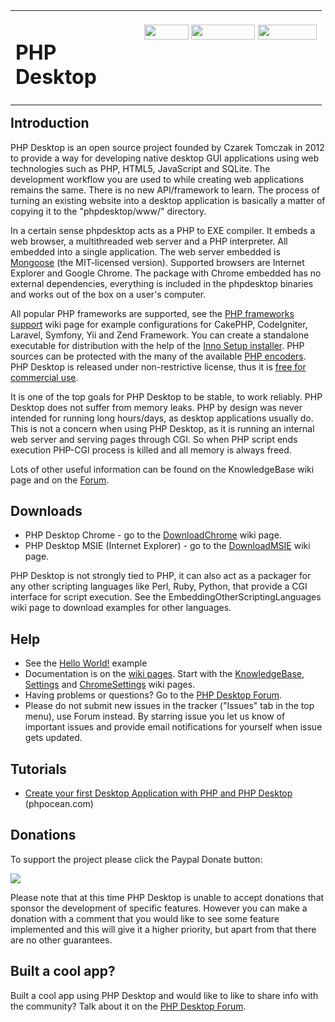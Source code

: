 <table cellpadding='0' cellspacing='0' align='left' border='0' width='100%'><tr>
<td width='190'>
<h1>PHP Desktop</h1>
</td>
<td valign='top'>
<br>
<a href='https://twitter.com/intent/tweet?text=PHP+desktop+GUI+framework+with+HTML5+Chrome/IE+engine&url=https://code.google.com/p/phpdesktop/' title='Tweet'><img src='https://phpdesktop.googlecode.com/git/var/share-buttons/tweet.jpg' width='71' height='24' /></a>
<a href='https://delicious.com/save?v=5&provider=phpdesktop&noui&jump=close&url=https://code.google.com/p/phpdesktop/&title=PHP+desktop+GUI+framework+with+HTML5+Chrome/IE+engine' title='Delicious'><img src='https://phpdesktop.googlecode.com/git/var/share-buttons/delicious.png' width='102' height='24' /></a>
<a href='http://www.reddit.com/submit?url=https://code.google.com/p/phpdesktop/' title='Reddit this!'><img src='https://phpdesktop.googlecode.com/git/var/share-buttons/reddit.gif?x=1' width='94' height='24' /></a>
</td>
</tr></table>

## Introduction ##

PHP Desktop is an open source project founded by Czarek Tomczak in 2012 to provide a way for developing native desktop GUI applications using web technologies such as PHP, HTML5, JavaScript and SQLite. The development workflow you are used to while creating web applications remains the same. There is no new API/framework to learn. The process of turning an existing website into a desktop application is basically a matter of copying it to the "phpdesktop/www/" directory.

In a certain sense phpdesktop acts as a PHP to EXE compiler. It embeds a web browser, a multithreaded web server and a PHP interpreter. All embedded into a single application. The web server embedded is [Mongoose](https://en.wikipedia.org/wiki/Mongoose_(web_server)) (the MIT-licensed version). Supported browsers are Internet Explorer and Google Chrome. The package with Chrome embedded has no external dependencies, everything is included in the phpdesktop binaries and works out of the box on a user's computer.

All popular PHP frameworks are supported, see the [PHP frameworks support](PhpFrameworksSupport.md) wiki page for example configurations for CakePHP, CodeIgniter, Laravel, Symfony, Yii and Zend Framework.  You can create a standalone executable for distribution with the help of the [Inno Setup installer](https://code.google.com/p/phpdesktop/wiki/KnowledgeBase#Application_installer). PHP sources can be protected with the many of the available [PHP encoders](https://code.google.com/p/phpdesktop/wiki/KnowledgeBase#How_do_I_protect_PHP_sources_in_"www"_directory?). PHP Desktop is released under non-restrictive license, thus it is [free for commercial use](https://code.google.com/p/phpdesktop/wiki/KnowledgeBase#Can_I_use_PHP_Desktop_in_a_commercial_closed_sourced_project?).

It is one of the top goals for PHP Desktop to be stable, to work reliably. PHP Desktop does not suffer from memory leaks. PHP by design was never intended for running long hours/days, as desktop applications usually do. This is not a concern when using PHP Desktop, as it is running an internal web server and serving pages through CGI. So when PHP script ends execution PHP-CGI process is killed and all memory is always freed.

Lots of other useful information can be found on the KnowledgeBase wiki page and on the [Forum](http://groups.google.com/group/phpdesktop).

## Downloads ##

  * PHP Desktop Chrome - go to the [DownloadChrome](DownloadChrome.md) wiki page.
  * PHP Desktop MSIE (Internet Explorer) - go to the [DownloadMSIE](DownloadMSIE.md) wiki page.

PHP Desktop is not strongly tied to PHP, it can also act as a packager for any other scripting languages like Perl, Ruby, Python, that provide a CGI interface for script execution. See the EmbeddingOtherScriptingLanguages wiki page to download examples for other languages.

## Help ##

  * See the [Hello World!](https://code.google.com/p/phpdesktop/wiki/KnowledgeBase#Hello_World!) example
  * Documentation is on the [wiki pages](http://code.google.com/p/phpdesktop/w/list). Start with the [KnowledgeBase](KnowledgeBase.md), [Settings](Settings.md) and [ChromeSettings](ChromeSettings.md) wiki pages.
  * Having problems or questions? Go to the [PHP Desktop Forum](https://groups.google.com/group/phpdesktop).
  * Please do not submit new issues in the tracker ("Issues" tab in the top menu), use Forum instead. By starring issue you let us know of important issues and provide email notifications for yourself when issue gets updated.

## Tutorials ##

  * [Create your first Desktop Application with PHP and PHP Desktop](http://phpocean.com/tutorials/design-and-illustration/create-your-first-desktop-application-with-php-and-php-desktop/4) (phpocean.com)
## Donations ##

To support the project please click the Paypal Donate button:

<a href='https://www.paypal.com/cgi-bin/webscr?cmd=_s-xclick&hosted_button_id=JQSTPDRRM8AQ8'><img src='https://phpdesktop.googlecode.com/git/var/donate.gif' /></a>

Please note that at this time PHP Desktop is unable to accept donations that sponsor the development of specific features. However you can make a donation with a comment that you would like to see some feature implemented and this will give it a higher priority, but apart from that there are no other guarantees.

## Built a cool app? ##

Built a cool app using PHP Desktop and would like to like to share info with the community? Talk about it on the [PHP Desktop Forum](https://groups.google.com/group/phpdesktop?hl=en).